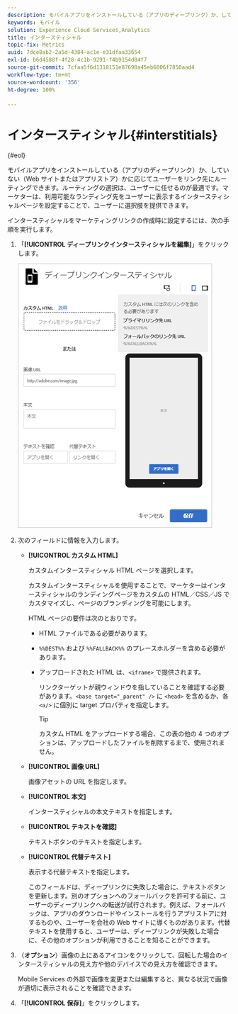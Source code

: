 ```yaml
---
description: モバイルアプリをインストールしている（アプリのディープリンク）か、していない（Web サイトまたはアプリストア）かに応じてユーザーをリンク先にルーティングできます。
keywords: モバイル
solution: Experience Cloud Services,Analytics
title: インタースティシャル
topic-fix: Metrics
uuid: 7dce8ab2-2a5d-4384-ac1e-e31dfaa33654
exl-id: b6d4588f-4f28-4c1b-9291-f4b9154d84f7
source-git-commit: 7cfaa5f6d1318151e87698a45eb6006f7850aad4
workflow-type: tm+mt
source-wordcount: '356'
ht-degree: 100%

---
```


# インタースティシャル{#interstitials}

{#eol}

モバイルアプリをインストールしている（アプリのディープリンク）か、していない（Web サイトまたはアプリストア）かに応じてユーザーをリンク先にルーティングできます。ルーティングの選択は、ユーザーに任せるのが最適です。マーケターは、利用可能なランディング先をユーザーに表示するインタースティシャルページを設定することで、ユーザーに選択肢を提供できます。

インタースティシャルをマーケティングリンクの作成時に設定するには、次の手順を実行します。

1. 「**[!UICONTROL ディープリンクインタースティシャルを編集]**」をクリックします。

   ![ディープリンクインタースティシャル](assets/interstitial2.png)

1. 次のフィールドに情報を入力します。

   * **[!UICONTROL カスタム HTML]**

      カスタムインタースティシャル HTML ページを選択します。

      カスタムインタースティシャルを使用することで、マーケターはインタースティシャルのランディングページをカスタムの HTML／CSS／JS でカスタマイズし、ページのブランディングを可能にします。

      HTML ページの要件は次のとおりです。

      * HTML ファイルである必要があります。
      * `%%DEST%%` および `%%FALLBACK%%` のプレースホルダーを含める必要があります。
      * アップロードされた HTML は、`<iframe>` で提供されます。

         リンクターゲットが親ウィンドウを指していることを確認する必要があります。`<base target="_parent" />` に `<head>` を含めるか、各 `<a/>` に個別に target プロパティを指定します。

         >[!TIP]
         >
         >カスタム HTML をアップロードする場合、この表の他の 4 つのオプションは、アップロードしたファイルを削除するまで、使用されません。
   * **[!UICONTROL 画像 URL]**

      画像アセットの URL を指定します。

   * **[!UICONTROL 本文]**

      インタースティシャルの本文テキストを指定します。

   * **[!UICONTROL テキストを確認]**

      テキストボタンのテキストを指定します。

   * **[!UICONTROL 代替テキスト]**

      表示する代替テキストを指定します。

      このフィールドは、ディープリンクに失敗した場合に、テキストボタンを更新します。別のオプションへのフォールバックを許可する前に、ユーザーのディープリンクへの転送が試行されます。例えば、フォールバックは、アプリのダウンロードやインストールを行うアプリストアに対するものや、ユーザーを会社の Web サイトに導くものがあります。代替テキストを使用すると、ユーザーは、ディープリンクが失敗した場合に、その他のオプションが利用できることを知ることができます。


1. （**オプション**）画像の上にあるアイコンをクリックして、回転した場合のインタースティシャルの見え方や他のデバイスでの見え方を確認できます。

   Mobile Services の外部で画像を変更または編集すると、異なる状況で画像が適切に表示されることを確認できます。
1. 「**[!UICONTROL 保存]**」をクリックします。
